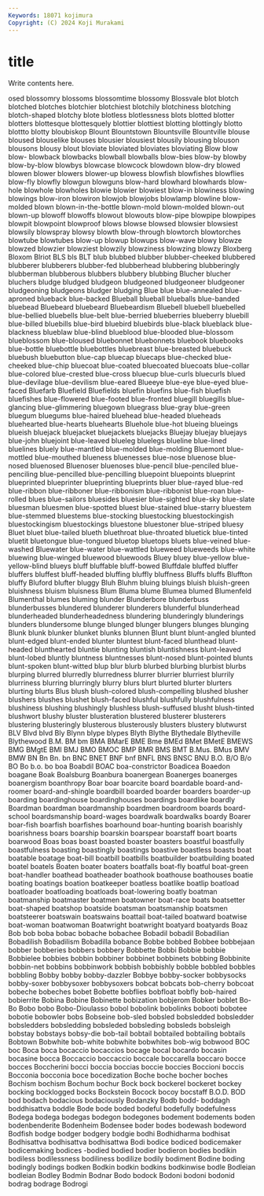 ```yaml
---
Keywords: 18071 kojimura
Copyright: (C) 2024 Koji Murakami
---
```


# title

Write contents here.



osed blossomry
blossoms blossomtime blossomy Blossvale blot blotch blotched blotches blotchier blotchiest
blotchily blotchiness blotching blotch-shaped blotchy blote blotless blotlessness blots blotted
blotter blotters blottesque blottesquely blottier blottiest blotting blottingly blotto blottto
blotty bloubiskop Blount Blountstown Blountsville Blountville blouse bloused blouselike blouses
blousier blousiest blousily blousing blouson blousons blousy blout bloviate bloviated
bloviates bloviating Blow blow blow- blowback blowbacks blowball blowballs blow-bies
blow-by blowby blow-by-blow blowbys blowcase blowcock blowdown blow-dry blowed blowen
blower blowers blower-up blowess blowfish blowfishes blowflies blow-fly blowfly blowgun
blowguns blow-hard blowhard blowhards blow-hole blowhole blowholes blowie blowier blowiest
blow-in blowiness blowing blowings blow-iron blowiron blowjob blowjobs blowlamp blowline
blow-molded blown blown-in-the-bottle blown-mold blown-molded blown-out blown-up blowoff blowoffs blowout
blowouts blow-pipe blowpipe blowpipes blowpit blowpoint blowproof blows blowse blowsed
blowsier blowsiest blowsily blowspray blowsy blowth blow-through blowtorch blowtorches blowtube
blowtubes blow-up blowup blowups blow-wave blowy blowze blowzed blowzier blowziest
blowzily blowziness blowzing blowzy Bloxberg Bloxom Blriot BLS bls BLT
blub blubbed blubber blubber-cheeked blubbered blubberer blubberers blubber-fed blubberhead blubbering
blubberingly blubberman blubberous blubbers blubbery blubbing Blucher blucher bluchers bludge
bludged bludgeon bludgeoned bludgeoneer bludgeoner bludgeoning bludgeons bludger bludging Blue
blue blue-annealed blue-aproned blueback blue-backed Blueball blueball blueballs blue-banded bluebead
Bluebeard bluebeard Bluebeardism Bluebell bluebell bluebelled blue-bellied bluebells blue-belt blue-berried
blueberries blueberry bluebill blue-billed bluebills blue-bird bluebird bluebirds blue-black blueblack
blue-blackness blueblaw blue-blind blueblood blue-blooded blue-blossom blueblossom blue-bloused bluebonnet bluebonnets
bluebook bluebooks blue-bottle bluebottle bluebottles bluebreast blue-breasted bluebuck bluebush bluebutton
blue-cap bluecap bluecaps blue-checked blue-cheeked blue-chip bluecoat blue-coated bluecoated bluecoats
blue-collar blue-colored blue-crested blue-cross bluecup blue-curls bluecurls blued blue-devilage blue-devilism
blue-eared Blueeye blue-eye blue-eyed blue-faced Bluefarb Bluefield Bluefields bluefin bluefins
blue-fish bluefish bluefishes blue-flowered blue-footed blue-fronted bluegill bluegills blue-glancing blue-glimmering
bluegown bluegrass blue-gray blue-green bluegum bluegums blue-haired bluehead blue-headed blueheads
bluehearted blue-hearts bluehearts Bluehole blue-hot blueing blueings blueish bluejack bluejacket
bluejackets bluejacks Bluejay bluejay bluejays blue-john bluejoint blue-leaved blueleg bluelegs
blueline blue-lined bluelines bluely blue-mantled blue-molded blue-molding Bluemont blue-mottled blue-mouthed
blueness bluenesses blue-nose bluenose blue-nosed bluenosed Bluenoser bluenoses blue-pencil blue-penciled
blue-penciling blue-pencilled blue-pencilling bluepoint bluepoints blueprint blueprinted blueprinter blueprinting blueprints
bluer blue-rayed blue-red blue-ribbon blue-ribboner blue-ribbonism blue-ribbonist blue-roan blue-rolled blues
blue-sailors bluesides bluesier blue-sighted blue-sky blue-slate bluesman bluesmen blue-spotted bluest
blue-stained blue-starry bluestem blue-stemmed bluestems blue-stocking bluestocking bluestockingish bluestockingism bluestockings
bluestone bluestoner blue-striped bluesy Bluet bluet blue-tailed blueth bluethroat blue-throated
bluetick blue-tinted bluetit bluetongue blue-tongued bluetop bluetops bluets blue-veined blue-washed
Bluewater blue-water blue-wattled blueweed blueweeds blue-white bluewing blue-winged bluewood bluewoods
Bluey bluey blue-yellow blue-yellow-blind blueys bluff bluffable bluff-bowed Bluffdale bluffed
bluffer bluffers bluffest bluff-headed bluffing bluffly bluffness Bluffs bluffs Bluffton
bluffy Bluford blufter bluggy Bluh Bluhm bluing bluings bluish bluish-green
bluishness bluism bluisness Blum Bluma blume Blumea blumed Blumenfeld Blumenthal
blumes bluming blunder Blunderbore blunderbuss blunderbusses blundered blunderer blunderers blunderful
blunderhead blunderheaded blunderheadedness blundering blunderingly blunderings blunders blundersome blunge blunged
blunger blungers blunges blunging Blunk blunk blunker blunket blunks blunnen
Blunt blunt blunt-angled blunted blunt-edged blunt-ended blunter bluntest blunt-faced blunthead
blunt-headed blunthearted bluntie blunting bluntish bluntishness blunt-leaved blunt-lobed bluntly bluntness
bluntnesses blunt-nosed blunt-pointed blunts blunt-spoken blunt-witted blup blur blurb blurbed
blurbing blurbist blurbs blurping blurred blurredly blurredness blurrer blurrier blurriest
blurrily blurriness blurring blurringly blurry blurs blurt blurted blurter blurters
blurting blurts Blus blush blush-colored blush-compelling blushed blusher blushers blushes
blushet blush-faced blushful blushfully blushfulness blushiness blushing blushingly blushless blush-suffused
blusht blush-tinted blushwort blushy bluster blusteration blustered blusterer blusterers blustering
blusteringly blusterous blusterously blusters blustery blutwurst BLV Blvd blvd Bly
Blynn blype blypes Blyth Blythe Blythedale Blytheville Blythewood B.M. BM
bm BMA BMarE BME Bme BMEd BMet BMetE BMEWS BMG
BMgtE BMI BMJ BMO BMOC BMP BMR BMS BMT B.Mus.
BMus BMV BMW BN Bn Bn. bn BNC BNET BNF
bnf BNFL BNS BNSC BNU B.O. B/O B/o BO Bo
b.o. bo boa Boabdil BOAC boa-constrictor Boadicea Boaedon boagane Boak
Boalsburg Boanbura boanergean Boanerges boanerges boanergism boanthropy Boar boar boarcite
board boardable board-and-roomer board-and-shingle boardbill boarded boarder boarders boarder-up boarding
boardinghouse boardinghouses boardings boardlike boardly Boardman boardman boardmanship boardmen boardroom
boards board-school boardsmanship board-wages boardwalk boardwalks boardy Boarer boar-fish boarfish
boarfishes boarhound boar-hunting boarish boarishly boarishness boars boarship boarskin boarspear
boarstaff boart boarts boarwood Boas boas boast boasted boaster boasters
boastful boastfully boastfulness boasting boastingly boastings boastive boastless boasts boat
boatable boatage boat-bill boatbill boatbills boatbuilder boatbuilding boated boatel boatels
Boaten boater boaters boatfalls boat-fly boatful boat-green boat-handler boathead boatheader
boathook boathouse boathouses boatie boating boatings boation boatkeeper boatless boatlike
boatlip boatload boatloader boatloading boatloads boat-lowering boatly boatman boatmanship boatmaster
boatmen boatowner boat-race boats boatsetter boat-shaped boatshop boatside boatsman boatsmanship
boatsmen boatsteerer boatswain boatswains boattail boat-tailed boatward boatwise boat-woman boatwoman
Boatwright boatwright boatyard boatyards Boaz Bob bob boba bobac bobache
bobachee Bobadil bobadil Bobadilian Bobadilish Bobadilism Bobadilla bobance Bobbe bobbed
Bobbee bobbejaan bobber bobberies bobbers bobbery Bobbette Bobbi Bobbie bobbie
Bobbielee bobbies bobbin bobbiner bobbinet bobbinets bobbing Bobbinite bobbin-net bobbins
bobbinwork bobbish bobbishly bobble bobbled bobbles bobbling Bobby bobby bobby-dazzler
Bobbye bobby-socker bobbysocks bobby-soxer bobbysoxer bobbysoxers bobcat bobcats bob-cherry bobcoat
bobeche bobeches bobet Bobette bobflies bobfloat bobfly bob-haired bobierrite Bobina
Bobine Bobinette bobization bobjerom Bobker boblet Bo-Bo Bobo bobo Bobo-Dioulasso
bobol bobolink bobolinks bobooti bobotee bobotie bobowler bobs Bobseine bob-sled
bobsled bobsledded bobsledder bobsledders bobsledding bobsleded bobsleding bobsleds bobsleigh bobstay
bobstays bobsy-die bob-tail bobtail bobtailed bobtailing bobtails Bobtown Bobwhite bob-white
bobwhite bobwhites bob-wig bobwood BOC boc Boca boca bocaccio bocaccios
bocage bocal bocardo bocasin bocasine bocca Boccaccio boccaccio boccale boccarella
boccaro bocce bocces Boccherini bocci boccia boccias boccie boccies Boccioni
boccis Bocconia bocconia boce bocedization Boche boche bocher boches Bochism
bochism Bochum bochur Bock bock bockerel bockeret bockey bocking bocklogged
bocks Bockstein Bocock bocoy bocstaff B.O.D. BOD bod bodach bodacious
bodaciously Bodanzky Bodb bodd- boddagh boddhisattva boddle Bode bode boded
bodeful bodefully bodefulness Bodega bodega bodegas bodegon bodegones bodement bodements
boden bodenbenderite Bodenheim Bodensee boder bodes bodewash bodeword Bodfish bodge
bodger bodgery bodgie bodhi Bodhidharma bodhisat Bodhisattva bodhisattva bodhisattwa Bodi
bodice bodiced bodicemaker bodicemaking bodices -bodied bodied bodier bodieron bodies
bodikin bodiless bodilessness bodiliness bodilize bodily bodiment Bodine boding bodingly
bodings bodken Bodkin bodkin bodkins bodkinwise bodle Bodleian bodleian Bodley
Bodmin Bodnar Bodo bodock Bodoni bodoni bodonid bodrag bodrage Bodrogi
